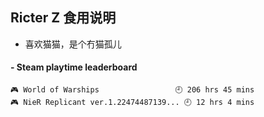 ## Ricter Z 食用说明
- 喜欢猫猫，是个冇猫孤儿

<!-- steam-box start -->
#### - Steam playtime leaderboard
```text
🎮 World of Warships                 🕘 206 hrs 45 mins
🎮 NieR Replicant ver.1.22474487139... 🕘 12 hrs 4 mins
```
<!-- Powered by https://github.com/YouEclipse/steam-box . -->
<!-- steam-box end -->
